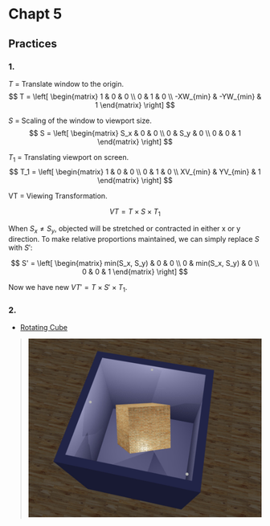 # Chapt 5
## Practices
### 1.  
$T$ = Translate window to the origin.
$$
T = \left[ 
\begin{matrix}
    1 & 0 & 0 \\
    0 & 1 & 0 \\
    -XW_{min} & -YW_{min} & 1 
\end{matrix}
\right] 
$$

$S$ = Scaling of the window to viewport size.
$$
S = \left[ 
\begin{matrix}
    S_x & 0 & 0 \\
    0 & S_y & 0 \\
    0 & 0 & 1
\end{matrix}
\right] 
$$

$T_1$ = Translating viewport on screen.
$$
T_1 = \left[ 
\begin{matrix}
    1 & 0 & 0 \\
    0 & 1 & 0 \\
    XV_{min} & YV_{min} & 1 
\end{matrix}
\right] 
$$

VT = Viewing Transformation.

$$ VT = T \times S \times T_1 $$

When $S_x \neq S_y$, objected will be stretched or contracted in either x or y direction. To make relative proportions maintained, we can simply replace $S$ with $S'$:

$$
S' = \left[ 
\begin{matrix}
    min(S_x, S_y) & 0 & 0 \\
    0 & min(S_x, S_y) & 0 \\
    0 & 0 & 1
\end{matrix}
\right] 
$$

Now we have new $VT' = T \times S' \times T_1$.

### 2.
* [Rotating Cube](rotating_cube.html)

> ![screenshot](screenshot.jpg)

